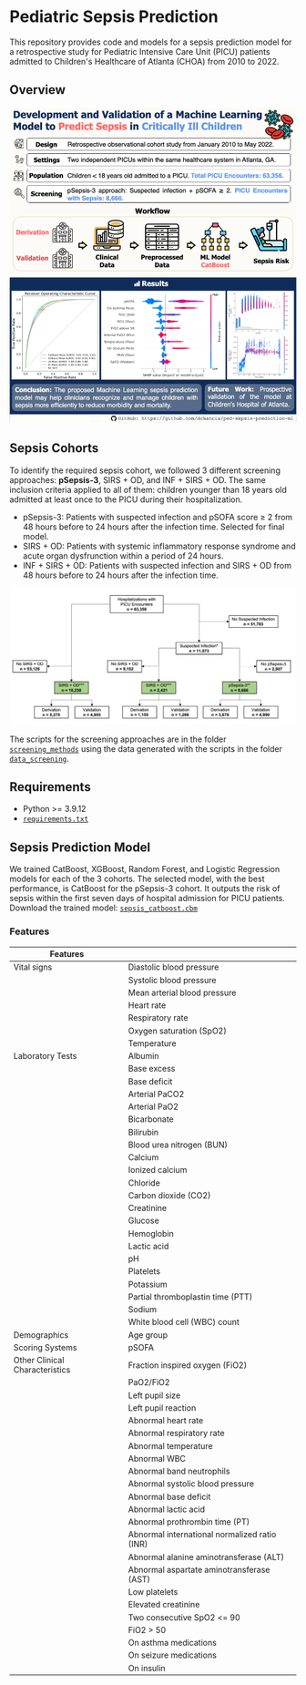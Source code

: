# Pediatric Sepsis Prediction

This repository provides code and models for a sepsis prediction model for a retrospective study for Pediatric Intensive Care Unit (PICU) patients admitted to Children's Healthcare of Atlanta (CHOA) from 2010 to 2022.

## Overview

![Graphical Abstract](./files/graphical_abstract.png)

## Sepsis Cohorts

To identify the required sepsis cohort, we followed 3 different screening approaches: **pSepsis-3**, SIRS + OD, and INF + SIRS + OD. The same inclusion criteria applied to all of them: children younger than 18 years old admitted at least once to the PICU during their hospitalization.

- pSepsis-3: Patients with suspected infection and pSOFA score $\ge$ 2 from 48 hours before to 24 hours after the infection time. Selected for final model.
- SIRS + OD: Patients with systemic inflammatory response syndrome and acute organ dysfrunction within a period of 24 hours.
- INF + SIRS + OD: Patients with suspected infection and SIRS + OD from 48 hours before to 24 hours after the infection time.

![Cohorts Flow Diagram](./files/flow_diagram.png)

The scripts for the screening approaches are in the folder [`screening_methods`](./screening_methods/) using the data generated with the scripts in the folder [`data_screening`](./data_screening/).

## Requirements

- Python >= 3.9.12
- [`requirements.txt`](./requirements.txt)

## Sepsis Prediction Model

We trained CatBoost, XGBoost, Random Forest, and Logistic Regression models for each of the 3 cohorts. The selected model, with the best performance, is CatBoost for the pSepsis-3 cohort. It outputs the risk of sepsis within the first seven days of hospital admission for PICU patients. Download the trained model: [`sepsis_catboost.cbm`](./models/sepsis_catboost.cbm)

### Features

| Features                       |                                               |
|--------------------------------|-----------------------------------------------|
| Vital signs                    | Diastolic blood pressure                      |
|                                | Systolic blood pressure                       |
|                                | Mean arterial blood pressure                  |
|                                | Heart rate                                    |
|                                | Respiratory rate                              |
|                                | Oxygen saturation (SpO2)                      |
|                                | Temperature                                   |
| Laboratory Tests               | Albumin                                       |
|                                | Base excess                                   |
|                                | Base deficit                                  |
|                                | Arterial PaCO2                                |
|                                | Arterial PaO2                                 |
|                                | Bicarbonate                                   |
|                                | Bilirubin                                     |
|                                | Blood urea nitrogen (BUN)                     |
|                                | Calcium                                       |
|                                | Ionized calcium                               |
|                                | Chloride                                      |
|                                | Carbon dioxide (CO2)                          |
|                                | Creatinine                                    |
|                                | Glucose                                       |
|                                | Hemoglobin                                    |
|                                | Lactic acid                                   |
|                                | pH                                            |
|                                | Platelets                                     |
|                                | Potassium                                     |
|                                | Partial thromboplastin time (PTT)             |
|                                | Sodium                                        |
|                                | White blood cell (WBC) count                  |
| Demographics                   | Age group                                     |
| Scoring Systems                | pSOFA                                         |
| Other Clinical Characteristics | Fraction inspired oxygen (FiO2)               |
|                                | PaO2/FiO2                                     |
|                                | Left pupil size                               |
|                                | Left pupil reaction                           |
|                                | Abnormal heart rate                           |
|                                | Abnormal respiratory rate                     |
|                                | Abnormal temperature                          |
|                                | Abnormal WBC                                  |
|                                | Abnormal band neutrophils                     |
|                                | Abnormal systolic blood pressure              |
|                                | Abnormal base deficit                         |
|                                | Abnormal lactic acid                          |
|                                | Abnormal prothrombin time (PT)                |
|                                | Abnormal international normalized ratio (INR) |
|                                | Abnormal alanine aminotransferase (ALT)       |
|                                | Abnormal aspartate aminotransferase (AST)     |
|                                | Low platelets                                 |
|                                | Elevated creatinine                           |
|                                | Two consecutive SpO2 <= 90                    |
|                                | FiO2 > 50                                     |
|                                | On asthma medications                         |
|                                | On seizure medications                        |
|                                | On insulin                                    |